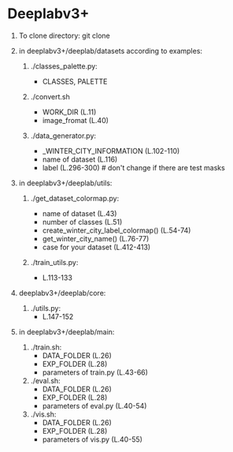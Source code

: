 # Deeplabv3+
1. To clone directory:
    git clone 

2. in deeplabv3+/deeplab/datasets according to examples:
    1. ./classes_palette.py: 
        - CLASSES, PALETTE 
        
    2. ./convert.sh
        - WORK_DIR (L.11)
        - image_fromat (L.40)
        
    3. ./data_generator.py:
        - _WINTER_CITY_INFORMATION (L.102-110) 
        - name of dataset (L.116)
        - label (L.296-300) # don't change if there are test masks
        
3. in deeplabv3+/deeplab/utils:
    1. ./get_dataset_colormap.py:
        - name of dataset (L.43)
        - number of classes (L.51)
        - create_winter_city_label_colormap() (L.54-74)
        - get_winter_city_name() (L.76-77)
        - case for your dataset (L.412-413)
        
    2. ./train_utils.py:
        - L.113-133
        
4. deeplabv3+/deeplab/core:
    1. ./utils.py:
        - L.147-152
        
5. in deeplabv3+/deeplab/main:
    1. ./train.sh:
        - DATA_FOLDER (L.26)
        - EXP_FOLDER (L.28)
        - parameters of train.py (L.43-66)
    2. ./eval.sh:
        - DATA_FOLDER (L.26)
        - EXP_FOLDER (L.28)
        - parameters of eval.py (L.40-54)
    3. ./vis.sh:
        - DATA_FOLDER (L.26)
        - EXP_FOLDER (L.28)
        - parameters of vis.py (L.40-55)
